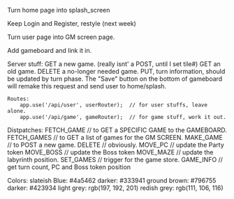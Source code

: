 Turn home page into splash_screen

Keep Login and Register, restyle (next week)

Turn user page into GM screen page.

Add gameboard and link it in.


Server stuff:
    GET a new game.  (really isnt' a POST, until I set tile#)
    GET an old game.
    DELETE a no-longer needed game.
    PUT, turn information, should be updated by turn phase.
        The "Save" button on the bottom of gameboard will remake this request and send user to home/splash.

    
    Routes:
        app.use('/api/user', userRouter);  // for user stuffs, leave alone.
        app.use('/api/game', gameRouter);  // for game stuff, work it out.


Distpatches:
    FETCH_GAME  //  to GET a SPECIFIC GAME to the GAMEBOARD.
    FETCH_GAMES  //  to GET a list of games for the GM SCREEN.
    MAKE_GAME  //  to POST a new game.
    DELETE  //   obviously.
    MOVE_PC  //  update the Party token
    MOVE_BOSS  //  update the Boss token
    MOVE_MAZE  //  update the labyrinth position.
    SET_GAMES // trigger for the game store.
    GAME_INFO // get turn count, PC and Boss token position


Colors:
    slateish Blue: #4a5462
        darker: #333941
    ground brown: #796755
        darker: #423934
    light grey: rgb(197, 192, 201)
    redish grey:  rgb(111, 106, 116)